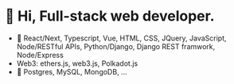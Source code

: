 # 👋 Hi, Full-stack web developer.
- 👀 React/Next, Typescript, Vue, HTML, CSS, JQuery, JavaScript, Node/RESTful APIs, Python/Django, Django REST framwork, Node/Express
- Web3: ethers.js, web3.js, Polkadot.js
- 🌱 Postgres, MySQL, MongoDB, ...

<!---
sports-fan/sports-fan is a ✨ special ✨ repository because its `README.md` (this file) appears on your GitHub profile.
You can click the Preview link to take a look at your changes.
--->

